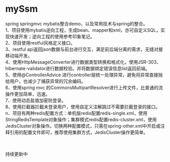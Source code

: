 # mySsm
spring springmvc mybatis整合demo，以及常用技术与spring的整合。
</br>
1、项目使用mybatis逆向工程，生成bean、mapper和xml，亦可自定义SQL，实现快速开发；逆向工程的使用参考印象笔记。</br>
2、项目使用restful风格定义接口。</br>
3、restful api返回json数据与前台进行交互，满足前后端分离的需求，无缝对接移动端开发。</br>
4、使用HttpMessageConverter进行数据类型转换和格式化，使用JSR-303、hibernate-validator进行数据校验。并将数据绑定错误信息list返回前端。</br>
5、使用@ControllerAdvice 进行controller层统一处理异常，避免将异常直接抛给用户，也减少了捕获异常的冗余编码。</br>
6、使用spring mvc 的CommonsMultipartResolver进行上传文件，比普通的流操作更加简单，迅速。</br>
7、使用动态盐值加密防登录。</br>
8、使用拦截器拦截未登录用户，使用自定义注解跳过不需要拦截登录的接口。</br>
n、项目有两种redis配置方式：单机版redis配置redis-single.xml，使用StringRedisTemplate对象操作；集群模式redis配置redis-cluster.xml，使用JedisCluster对象操作。切换两种配置模式，只需在spring-other.xml中开启或注释引用的配置文件即可，推荐使用集群方式，JedisCluster操作更简单。</br>

</br>
</br>
持续更新中
